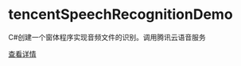 # tencentSpeechRecognitionDemo
C#创建一个窗体程序实现音频文件的识别。调用腾讯云语音服务

[查看详情](https://cloud.tencent.com/developer/article/2419780)
